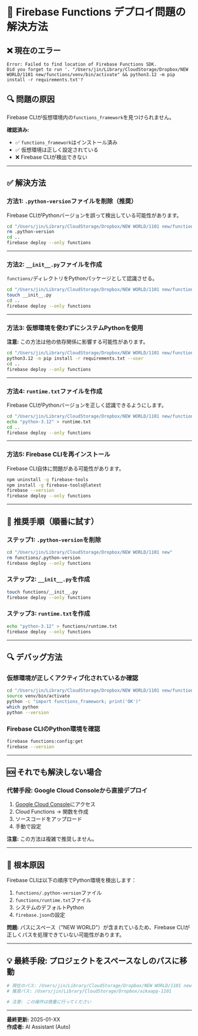 # 🔧 Firebase Functions デプロイ問題の解決方法

## ❌ 現在のエラー

```
Error: Failed to find location of Firebase Functions SDK. 
Did you forget to run '. "/Users/jin/Library/CloudStorage/Dropbox/NEW WORLD/1101 new/functions/venv/bin/activate" && python3.12 -m pip install -r requirements.txt'?
```

## 🔍 問題の原因

Firebase CLIが仮想環境内の`functions_framework`を見つけられません。

**確認済み:**
- ✅ `functions_framework`はインストール済み
- ✅ 仮想環境は正しく設定されている
- ❌ Firebase CLIが検出できない

---

## ✅ 解決方法

### 方法1: `.python-version`ファイルを削除（推奨）

Firebase CLIがPythonバージョンを誤って検出している可能性があります。

```bash
cd "/Users/jin/Library/CloudStorage/Dropbox/NEW WORLD/1101 new/functions"
rm .python-version
cd ..
firebase deploy --only functions
```

---

### 方法2: `__init__.py`ファイルを作成

`functions/`ディレクトリをPythonパッケージとして認識させる。

```bash
cd "/Users/jin/Library/CloudStorage/Dropbox/NEW WORLD/1101 new/functions"
touch __init__.py
cd ..
firebase deploy --only functions
```

---

### 方法3: 仮想環境を使わずにシステムPythonを使用

**注意:** この方法は他の依存関係に影響する可能性があります。

```bash
cd "/Users/jin/Library/CloudStorage/Dropbox/NEW WORLD/1101 new/functions"
python3.12 -m pip install -r requirements.txt --user
cd ..
firebase deploy --only functions
```

---

### 方法4: `runtime.txt`ファイルを作成

Firebase CLIがPythonバージョンを正しく認識できるようにします。

```bash
cd "/Users/jin/Library/CloudStorage/Dropbox/NEW WORLD/1101 new/functions"
echo "python-3.12" > runtime.txt
cd ..
firebase deploy --only functions
```

---

### 方法5: Firebase CLIを再インストール

Firebase CLI自体に問題がある可能性があります。

```bash
npm uninstall -g firebase-tools
npm install -g firebase-tools@latest
firebase --version
firebase deploy --only functions
```

---

## 🎯 推奨手順（順番に試す）

### ステップ1: `.python-version`を削除

```bash
cd "/Users/jin/Library/CloudStorage/Dropbox/NEW WORLD/1101 new"
rm functions/.python-version
firebase deploy --only functions
```

### ステップ2: `__init__.py`を作成

```bash
touch functions/__init__.py
firebase deploy --only functions
```

### ステップ3: `runtime.txt`を作成

```bash
echo "python-3.12" > functions/runtime.txt
firebase deploy --only functions
```

---

## 🔍 デバッグ方法

### 仮想環境が正しくアクティブ化されているか確認

```bash
cd "/Users/jin/Library/CloudStorage/Dropbox/NEW WORLD/1101 new/functions"
source venv/bin/activate
python -c "import functions_framework; print('OK')"
which python
python --version
```

### Firebase CLIのPython環境を確認

```bash
firebase functions:config:get
firebase --version
```

---

## 🆘 それでも解決しない場合

### 代替手段: Google Cloud Consoleから直接デプロイ

1. [Google Cloud Console](https://console.cloud.google.com/)にアクセス
2. Cloud Functions → 関数を作成
3. ソースコードをアップロード
4. 手動で設定

**注意:** この方法は複雑で推奨しません。

---

## 📝 根本原因

Firebase CLIは以下の順序でPython環境を検出します：

1. `functions/.python-version`ファイル
2. `functions/runtime.txt`ファイル
3. システムのデフォルトPython
4. `firebase.json`の設定

**問題:** パスにスペース（"NEW WORLD"）が含まれているため、Firebase CLIが正しくパスを処理できていない可能性があります。

---

## 💡 最終手段: プロジェクトをスペースなしのパスに移動

```bash
# 現在のパス: /Users/jin/Library/CloudStorage/Dropbox/NEW WORLD/1101 new
# 推奨パス: /Users/jin/Library/CloudStorage/Dropbox/aikaapp-1101

# 注意: この操作は慎重に行ってください
```

---

**最終更新:** 2025-01-XX  
**作成者:** AI Assistant (Auto)


